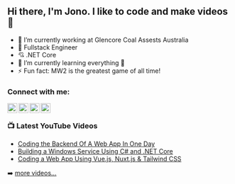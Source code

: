 ## Hi there, I'm Jono. I like to code and make videos 👋

- 🔭 I’m currently working at Glencore Coal Assests Australia
- 💪 Fullstack Engineer
- 💘 .NET Core
- 🌱 I’m currently learning everything 🤣
- ⚡ Fun fact: MW2 is the greatest game of all time!

### Connect with me:

[<img align="left" alt="YouTube" width="22px" src="https://cdn.jsdelivr.net/npm/simple-icons@v3/icons/youtube.svg" />](https://www.youtube.com/channel/UCkaGXH_Yzq45qJ-Em0612-Q)
[<img align="left" alt="Twitter" width="22px" src="https://cdn.jsdelivr.net/npm/simple-icons@v3/icons/twitter.svg" />](https://twitter.com/jonowilliams26)
[<img align="left" alt="LinkedIn" width="22px" src="https://cdn.jsdelivr.net/npm/simple-icons@v3/icons/linkedin.svg" />](https://www.linkedin.com/in/jonathan-williams-406891180/)
[<img align="left" alt="Instagram" width="22px" src="https://cdn.jsdelivr.net/npm/simple-icons@v3/icons/instagram.svg" />](https://www.instagram.com/jonathanwilliams2696/)

<br />

### 📺 Latest YouTube Videos

<!-- YOUTUBE:START -->
- [Coding the Backend Of A Web App In One Day](https://youtu.be/MCxtnTe5UMc)
- [Building a Windows Service Using C# and .NET Core](https://www.youtube.com/watch?v=9QZwo21OgXk)
- [Coding a Web App Using Vue.js, Nuxt.js & Tailwind CSS](https://www.youtube.com/watch?v=wX9b5LEXtC8)
<!-- YOUTUBE:END -->

➡️ [more videos...](https://www.youtube.com/channel/UCkaGXH_Yzq45qJ-Em0612-Q)
